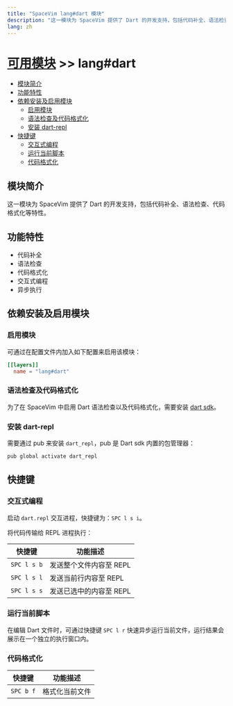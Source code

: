 ```yaml
---
title: "SpaceVim lang#dart 模块"
description: "这一模块为 SpaceVim 提供了 Dart 的开发支持，包括代码补全、语法检查、代码格式化等特性。"
lang: zh
---
```


# [可用模块](../../) >> lang#dart

<!-- vim-markdown-toc GFM -->

- [模块简介](#模块简介)
- [功能特性](#功能特性)
- [依赖安装及启用模块](#依赖安装及启用模块)
  - [启用模块](#启用模块)
  - [语法检查及代码格式化](#语法检查及代码格式化)
  - [安装 dart-repl](#安装-dart-repl)
- [快捷键](#快捷键)
  - [交互式编程](#交互式编程)
  - [运行当前脚本](#运行当前脚本)
  - [代码格式化](#代码格式化)

<!-- vim-markdown-toc -->

## 模块简介

这一模块为 SpaceVim 提供了 Dart 的开发支持，包括代码补全、语法检查、代码格式化等特性。

## 功能特性

- 代码补全
- 语法检查
- 代码格式化
- 交互式编程
- 异步执行

## 依赖安装及启用模块

### 启用模块

可通过在配置文件内加入如下配置来启用该模块：

```toml
[[layers]]
  name = "lang#dart"
```

### 语法检查及代码格式化

为了在 SpaceVim 中启用 Dart 语法检查以及代码格式化，需要安装 [dart sdk](https://github.com/dart-lang/sdk)。

### 安装 dart-repl

需要通过 pub 来安装 `dart_repl`，pub 是 Dart sdk 内置的包管理器：

```sh
pub global activate dart_repl
```

## 快捷键

### 交互式编程

启动 `dart.repl` 交互进程，快捷键为：`SPC l s i`。

将代码传输给 REPL 进程执行：

| 快捷键      | 功能描述                |
| ----------- | ----------------------- |
| `SPC l s b` | 发送整个文件内容至 REPL |
| `SPC l s l` | 发送当前行内容至 REPL   |
| `SPC l s s` | 发送已选中的内容至 REPL |

### 运行当前脚本

在编辑 Dart 文件时，可通过快捷键 `SPC l r` 快速异步运行当前文件，运行结果会展示在一个独立的执行窗口内。

### 代码格式化

| 快捷键      | 功能描述       |
| ----------- | -------------- |
| `SPC b f`   | 格式化当前文件 |
